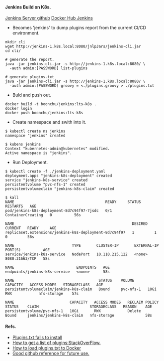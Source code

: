 #### Jenkins Build on K8s.

[Jenkins Server github](https://github.com/jenkinsci/jenkins)
[Docker Hub Jenkins](https://hub.docker.com/_/jenkins/)

- Becomes 'jenkins' to dump plugins report from the current CI/CD environment.
```
mkdir cli
wget http://jenkins-1.k8s.local:8080/jnlpJars/jenkins-cli.jar
cd cli/

# generate the report.
java -jar jenkins-cli.jar -s http://jenkins-1.k8s.local:8080/ \
  -auth admin:[PASSWORD] list-plugins 

# generate plugins.txt
java -jar jenkins-cli.jar -s http://jenkins-1.k8s.local:8080/ \
  -auth admin:[PASSWORD] groovy = <./plugins.groovy > ./plugins.txt
```

- Buld and push out.
```
docker build -t boonchu/jenkins:lts-k8s .
docker login
docker push boonchu/jenkins:lts-k8s
```

- Create namespace and swith into it.
```
$ kubectl create ns jenkins
namespace "jenkins" created

$ kubens jenkins
Context "kubernetes-admin@kubernetes" modified.
Active namespace is "jenkins".
```

- Run Deployment.
```
$ kubectl create -f ./jenkins-deployment.yaml
deployment.apps "jenkins-k8s-deployment" created
service "jenkins-k8s-service" created
persistentvolume "pvc-nfs-1" created
persistentvolumeclaim "jenkins-k8s-claim" created

$ kall
NAME                                         READY     STATUS              RESTARTS   AGE
pod/jenkins-k8s-deployment-8d7c94f97-7jsdc   0/1       ContainerCreating   0          56s

NAME                                                     DESIRED   CURRENT   READY     AGE
replicaset.extensions/jenkins-k8s-deployment-8d7c94f97   1         1         0         56s

NAME                          TYPE       CLUSTER-IP       EXTERNAL-IP   PORT(S)          AGE
service/jenkins-k8s-service   NodePort   10.110.215.122   <none>        8080:31663/TCP   58s

NAME                            ENDPOINTS   AGE
endpoints/jenkins-k8s-service   <none>      58s

NAME                                      STATUS    VOLUME      CAPACITY   ACCESS MODES   STORAGECLASS   AGE
persistentvolumeclaim/jenkins-k8s-claim   Bound     pvc-nfs-1   10Gi       RWX            nfs-storage    57s

NAME                         CAPACITY   ACCESS MODES   RECLAIM POLICY   STATUS    CLAIM                       STORAGECLASS   REASON    AGE
persistentvolume/pvc-nfs-1   10Gi       RWX            Delete           Bound     jenkins/jenkins-k8s-claim   nfs-storage              58s
```

#### Refs.

- [Plugins.txt fails to install](https://github.com/jenkinsci/docker/issues/50)
- [How to get a list of plugins:StackOverFlow.](https://stackoverflow.com/questions/9815273/how-to-get-a-list-of-installed-jenkins-plugins-with-name-and-version-pair)
- [How to load plugins.txt to Docker](https://stackoverflow.com/questions/29328278/installing-jenkins-plugins-to-docker-jenkins)
- [Good github reference for future use.](https://github.com/boonchu/docker-flow-stacks)
